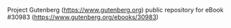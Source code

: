 Project Gutenberg (https://www.gutenberg.org) public repository for eBook #30983 (https://www.gutenberg.org/ebooks/30983)
